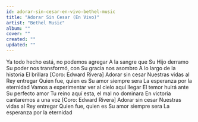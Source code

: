 ```yaml
---
id: adorar-sin-cesar-en-vivo-bethel-music
title: "Adorar Sin Cesar (En Vivo)"
artist: "Bethel Music"
album: ""
cover: ""
created: ""
updated: ""
---
```


Ya todo hecho está, no podemos agregar
A la sangre que Su Hijo derramo
Su poder nos transformó, con Su gracia nos asombro
A lo largo de la historia El brillara
[Coro: Edward Rivera]
Adorar sin cesar
Nuestras vidas al Rey entregar
Quien fue, quien es
Su amor siempre sera
La esperanza por la eternidad
Vamos a experimentar ver al cielo aquí llegar
El temor huirá ante Su perfecto amor
Tu reino aquí esta, el mal no dominara
En victoria cantaremos a una voz
[Coro: Edward Rivera]
Adorar sin cesar
Nuestras vidas al Rey entregar
Quien fue, quien es
Su amor siempre sera
La esperanza por la eternidad